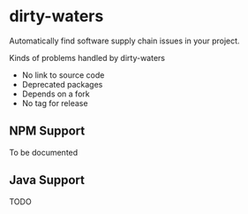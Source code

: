# dirty-waters

Automatically find software supply chain issues in your project.

Kinds of problems handled by dirty-waters

* No link to source code
* Deprecated packages
* Depends on a fork
* No tag for release


## NPM Support

To be documented

## Java Support

TODO

